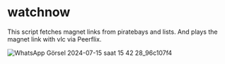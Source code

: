 # watchnow


This script fetches magnet links from piratebays and lists.
And plays the magnet link with vlc via Peerflix.

![WhatsApp Görsel 2024-07-15 saat 15 42 28_96c107f4](https://github.com/user-attachments/assets/2c804e7a-4b16-4d16-b132-e550368b1830)
